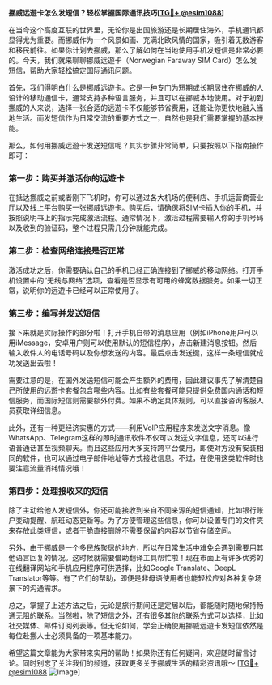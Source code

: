 **挪威远遊卡怎么发短信？轻松掌握国际通讯技巧[[TG💪+ @esim1088](https://t.me/s/esim1088)]**

在当今这个高度互联的世界里，无论你是出国旅游还是长期居住海外，手机通讯都显得尤为重要。而挪威作为一个风景如画、充满北欧风情的国家，吸引着无数游客和移民前往。如果你计划去挪威，那么了解如何在当地使用手机发短信是非常必要的。今天，我们就来聊聊挪威远遊卡（Norwegian Faraway SIM Card）怎么发短信，帮助大家轻松搞定国际通讯问题。

首先，我们得明白什么是挪威远遊卡。它是一种专门为短期或长期居住在挪威的人设计的移动通信卡，通常支持多种语言服务，并且可以在挪威本地使用。对于初到挪威的人来说，选择一张合适的远遊卡不仅能够节省费用，还能让你更快地融入当地生活。而发短信作为日常交流的重要方式之一，自然也是我们需要掌握的基本技能。

那么，如何用挪威远遊卡发送短信呢？其实步骤非常简单，只要按照以下指南操作即可：

### 第一步：购买并激活你的远遊卡

在抵达挪威之前或者刚下飞机时，你可以通过各大机场的便利店、手机运营商营业厅以及线上平台购买一张挪威远遊卡。购买后，请确保将SIM卡插入你的手机，并按照说明书上的指示完成激活流程。通常情况下，激活过程需要输入你的手机号码以及收到的验证码，整个过程只需几分钟就能完成。

### 第二步：检查网络连接是否正常

激活成功之后，你需要确认自己的手机已经正确连接到了挪威的移动网络。打开手机设置中的“无线与网络”选项，查看是否显示有可用的蜂窝数据服务。如果一切正常，说明你的远遊卡已经可以正常使用了。

### 第三步：编写并发送短信

接下来就是实际操作的部分啦！打开手机自带的消息应用（例如iPhone用户可以用iMessage，安卓用户则可以使用默认的短信程序），点击新建消息按钮。然后输入收件人的电话号码以及你想发送的内容。最后点击发送键，这样一条短信就成功发送出去啦！

需要注意的是，在国外发送短信可能会产生额外的费用，因此建议事先了解清楚自己所使用的远遊卡套餐包含哪些内容。比如有些套餐可能只提供免费国内通话和短信服务，而国际短信则需要额外付费。如果不确定具体规则，可以直接咨询客服人员获取详细信息。

此外，还有一种更经济实惠的方式——利用VoIP应用程序来发送文字消息。像WhatsApp、Telegram这样的即时通讯软件不仅可以发送文字信息，还可以进行语音通话甚至视频聊天。而且这些应用大多支持跨平台使用，即使对方没有安装相同的软件，也可以通过电子邮件地址等方式接收信息。不过，在使用这类软件时也要注意流量消耗情况哦！

### 第四步：处理接收来的短信

除了主动给他人发短信外，你还可能接收到来自不同来源的短信通知，比如银行账户变动提醒、航班动态更新等。为了方便管理这些信息，你可以设置专门的文件夹来存放此类短信，或者干脆直接删除不需要保留的内容以节省存储空间。

另外，由于挪威是一个多民族聚居的地方，所以在日常生活中难免会遇到需要用其他语言回复的情况。这时候就需要借助翻译工具帮忙啦！现在市面上有许多优秀的在线翻译网站和手机应用程序可供选择，比如Google Translate、DeepL Translator等等。有了它们的帮助，即便是非母语使用者也能轻松应对各种复杂场景下的沟通需求。

总之，掌握了上述方法之后，无论是旅行期间还是定居以后，都能随时随地保持畅通无阻的联系。当然啦，除了短信之外，还有很多其他的联系方式可以选择，比如社交媒体、邮件订阅列表等。但无论如何，学会正确使用挪威远遊卡发短信依然是每位赴挪人士必须具备的一项基本能力。

希望这篇文章能为大家带来实用的帮助！如果你还有任何疑问，欢迎随时留言讨论。同时别忘了关注我们的频道，获取更多关于挪威生活的精彩资讯哦～ [[TG💪+ @esim1088](https://t.me/s/esim1088) ![Image](https://i.postimg.cc/4NQfJmqS/Snipaste-2025-05-13-00-14-12.png)]